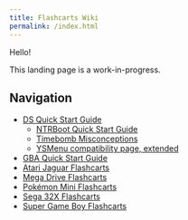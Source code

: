 ```yaml
---
title: Flashcarts Wiki
permalink: /index.html
---
```


Hello!

This landing page is a work-in-progress.

## Navigation

- [DS Quick Start Guide](ds-quick-start-guide)
    - [NTRBoot Quick Start Guide](ntrboot-ds-carts)
    - [Timebomb Misconceptions](ds-timebomb)
    - [YSMenu compatibility page, extended](ysmenu-compat-ext)
- [GBA Quick Start Guide](gba-quick-start-guide)
- [Atari Jaguar Flashcarts](atari-jaguar)
- [Mega Drive Flashcarts](mega-drive)
- [Pokémon Mini Flashcarts](pokemini)
- [Sega 32X Flashcarts](sega-32x)
- [Super Game Boy Flashcarts](super-gb)

